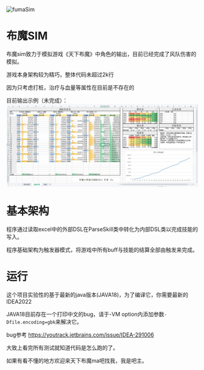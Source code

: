 ![fumaSim](https://github.com/RShock/fumaSim/actions/workflows/maven.yml/badge.svg?branch=main)

# 布魔SIM

布魔sim致力于模拟游戏《天下布魔》中角色的输出，目前已经完成了风队伤害的模拟。

游戏本身架构较为精巧，整体代码未超过2k行

因为只考虑打桩，治疗与血量等属性在目前是不存在的

目前输出示例（未完成）：
![example](https://github.com/RShock/fumaSim/blob/main/example.jpg)

# 基本架构

程序通过读取excel中的外部DSL在ParseSkill类中转化为内部DSL类以完成技能的写入。

程序基础架构为触发器模式，将游戏中所有buff与技能的结算全部由触发来完成。

# 运行

这个项目实验性的基于最新的java版本(JAVA18)，为了编译它，你需要最新的IDEA2022

JAVA18目前存在一个打印中文的bug，请于-VM option内添加参数`-Dfile.encoding=gbk`来解决它。

bug参考 https://youtrack.jetbrains.com/issue/IDEA-291006

大致上看完所有测试就知道代码是怎么跑的了。

如果有看不懂的地方欢迎来天下布魔ma吧找我，我是吧主。
